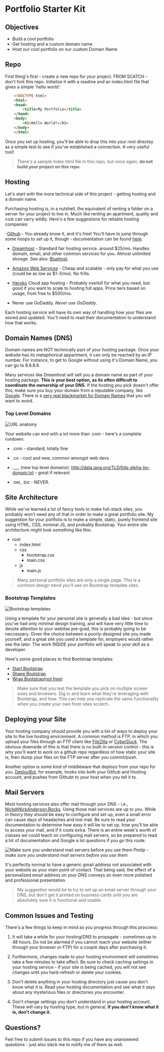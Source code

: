 # Portfolio Starter Kit

## Objectives

- Build a cool portfolio
- Get hosting and a custom domain name
- Host our cool portfolio on our custom Domain Name

## Repo

First thing's first - create a new repo for your project. FROM SCATCH - don't fork this repo. Initialize it with a readme and an index.html file that gives a simple 'hello world':

```html
	<!DOCTYPE html>
	<html>
	<head>
		<title>My Portfolio</title>
	</head>
	<body>
		<h1>Hello World!</h1>
	</body>
	</html>
```

Once you set up hosting, you'll be able to drop this into your root directoy as a simple test to see if you've established a connection. A very useful tool!

> There's a sample index.html file in this repo, but once again, **do not build your project on this repo**.

## Hosting

Let's start with the more technical side of this project - getting hosting and a domain name. 

Purchasing hosting is, in a nutshell, the equivalent of renting a folder on a server for your project to live in. Much like renting an apartment, quality and cost can varry wildly. Here's a few suggestions for reliable hosting companies:

-[Github](https://help.github.com/articles/using-a-custom-domain-with-github-pages/) - You already know it, and it's free! You'll have to jump through some hoops to set up it, though - documentation can be found [here](https://help.github.com/articles/using-a-custom-domain-with-github-pages/).
- [Dreamhost](https://www.dreamhost.com/) - Standard fair hosting service. around $25/mo. Handles domain, email, and other common services for you. Almost unlimited storage. See also: [Bluehost](https://www.bluehost.com/).
- [Amazon Web Services](https://aws.amazon.com/) - Cheap and scalable - only pay for what you use (could be as low as $1-3/mo). No frills. 
- [Heroku](https://heroku.com/) Cloud app hosting - Probably overkill for what you need, but good if you want to scale to hosting full apps. Price tiers based on usage, from free to $500/mo.

- Never use GoDaddy. _Never use GoDaddy_.

Each hosting service will have its own way of handling how your files are stored and updated. You'll need to read their documentation to understand how that works.

## Domain Names (DNS)

Domain names are NOT technically part of your hosting package. Once your website has its metaphorical appartment, it can only be reached by an IP number. For instance, to get to Google without using it's Domain Name, you can go to 8.8.8.8.

Many services like Dreamhost will sell you a domain name as part of your hosting package. **This is your best option, as its often difficult to coordinate the ownership of your DNS.** If the hosting you pick doesn't offer this, make sure you buy your domain from a reputable company, like [Google](https://domains.google/#/). There is a [very real blackmarket for Domain Names](https://gimletmedia.com/episode/7-this-website-is-for-sale/) that you will want to avoid.

### Top Level Domains

![URL anatomy](http://eloquence.co.nz/wp-content/uploads/2013/07/URL-anatomy.jpg)

Your website can end with a lot more than .com - here's a complete rundown:

- .com - standard, totally fine

- .co - cool and new, common amongst web devs

- .___ (new top level domains): http://data.iana.org/TLD/tlds-alpha-by-domain.txt - great if relevant

- .net, .biz - NEVER.

## Site Architecture

While we've learned a lot of fancy tools to make full-stack sites, you probably won't need any of that in order to make a great portfolio site. My suggestion for your portfolio is to make a simple, static, purely frontend site using HTML, CSS, minimal JS, and probably Bootstrap. Your entire site architecture might look something like this:

- root
	- index.html 
	- css
		- bootstrap.css
		- main.css
	- js
		- main.js

> Many personal portfolio sites are only a single page. This is a common design trend you'll see on Bootstrap template sites.


### Bootstrap Templates

![Bootstrap templates](https://startbootstrap.com/img/templates/freelancer.jpg)

Using a template for your personal site is generally a bad idea - but since you've had only minimal design training, and will have very little time to devote attention to your webitse pre-grad, this is probably going to be neccessary. Given the choice between a poorly-designed site you made yourself, and a great site you used a template for, employers would rather see the later. The work INSIDE your portfolio will speak to your skill as a developer.

Here's some good places to find Bootstrap templates:

- [Start Bootstrap](https://startbootstrap.com/)
- [Shape Bootstrap](https://shapebootstrap.net/free-templates)
- [Wrap Bootstrap(not free)](https://wrapbootstrap.com/?ref=bsw)

> Make sure that you test the template you pick on multiple screen sizes and browsers. Dig in and learn what they're leveraging with Bootstrap, and how. This can help you replicate the same functionality when you create your own from sites scratch.

## Deploying your Site

Your hosting company should provide you with a list of ways to deploy your site to the live hosting environment. A common method is FTP, in which you upload your files through an FTP client like [FileZilla](https://filezilla-project.org/) or [CyberDuck](https://cyberduck.io/). The obvious downside of this is that there is no built-in version control - this is why you'll want to work on a github repo regardless of how static your site is, then dump your files on the FTP server after you commit/push.

Another option is some kind of middleware that deploys from your repo for you. [DeployBot](https://deploybot.com/), for example, hooks into both your Github and Hosting account, and pushes from Githubt to your host when you tell it to. 

## Mail Servers

Most hosting services also offer mail through your DNS - i.e., Nick@NickAnderson.Rocks. Using those mail services are up to you. While *in theory* they should be easy to configure and set up, even a small error can cause days of headaches and lost mail. Be sure to read your documentation to determine how easy it will be to set up, how you'll be able to access your mail, and if it costs extra. There is an entire week's worth of classes we could teach on configuring mail servers, so be prepared to read a lot of documentation and Google a lot questions if you go this route. 

![Make sure you understand mail servers before you use them](http://www.frontpagemag.com/sites/default/files/styles/article_full/public/uploads/2016/01/hillary_clinton3_3.jpg?itok=GajKWux_)
*Protip - make sure you understand mail servers before you use them*

It's perfectly normal to have a generic gmail address not associated with your website as your main point of contact. That being said, the effect of a personalized email address on your DNS conveys an even more polished and professional presentation. 

>My suggestion would be to try to set up an email server through your DNS, but don't get it printed on business cards until you are absolutely sure it is functional and usable. 

## Common Issues and Testing

There's a few things to keep in mind as you progress through this proccess:

1. It will take a while for your hosting/DNS to propagate - sometimes up to 48 hours. Do not be alarmed if you cannot reach your website (either through your browser or FTP) for a couple days after purchasing it.

2. Furthermore, changes made to your hosting environment will sometimes take a few minutes to take affect. Be sure to check caching settings in your hosting service - if your site is being cached, you will not see changes until you hard-refresh or delete your cookies.

3. Don't delete anything in your hosting directory just cause you don't know what it is. Read your hosting documentation and see what it says about any mysterious files or directories you encounter.

4. Don't change settings you don't understand in your hosting account. These will vary by hosting type, but in general, **if you don't know what it is, don't change it.**

## Questions?

Feel free to submit issues to this repo if you have any unanswered questions - just also slack me to notify me of them as well.





